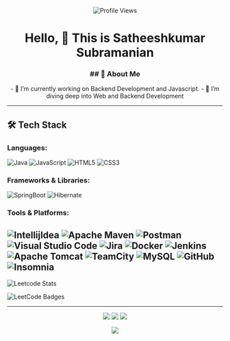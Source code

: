 <p align="center">
  <img src="https://komarev.com/ghpvc/?username=jsatheesh568&label=PROFILE+VIEWS&color=0e75b6&style=flat" alt="Profile Views">
</p>

<h1 align="center"> Hello, 👋 This is Satheeshkumar Subramanian </h1>


<h3 align="center"> ## 🚀 About Me </h3>
<p align="center">
- 🔭 I’m currently working on Backend Development and Javascript.
- 🌱 I’m diving deep into Web and Backend Development</p>


---
## 🛠️ Tech Stack

### Languages:
![Java](https://img.shields.io/badge/Java-ED8B00?style=for-the-badge&logo=openjdk&logoColor=white)
![JavaScript](https://img.shields.io/badge/JavaScript-F7DF1E?style=flat-square&logo=javascript&logoColor=black)
![HTML5](https://img.shields.io/badge/HTML5-E34F26?style=flat-square&logo=html5&logoColor=white)
![CSS3](https://img.shields.io/badge/CSS3-1572B6?style=flat-square&logo=css3&logoColor=white)

### Frameworks & Libraries:
![SpringBoot](https://img.shields.io/badge/SpringBoot-6DB33F?style=flat-square&logo=Spring&logoColor=white)
![Hibernate](https://img.shields.io/badge/Hibernate-59666C?style=for-the-badge&logo=Hibernate&logoColor=white)


### Tools & Platforms:
![IntellijIdea](https://img.shields.io/badge/Intellij%20Idea-000?logo=intellij-idea&style=for-the-badge)
![Apache Maven](https://img.shields.io/badge/Apache%20Maven-C71A36?style=for-the-badge&logo=Apache%20Maven&logoColor=white)
![Postman](https://img.shields.io/badge/Postman-FF6C37?style=for-the-badge&logo=postman&logoColor=white)
![Visual Studio Code](https://img.shields.io/badge/Visual%20Studio%20Code-0078d7.svg?style=for-the-badge&logo=visual-studio-code&logoColor=white)
![Jira](https://img.shields.io/badge/jira-%230A0FFF.svg?style=for-the-badge&logo=jira&logoColor=white)
![Docker](https://img.shields.io/badge/docker-%230db7ed.svg?style=for-the-badge&logo=docker&logoColor=white)
![Jenkins](https://img.shields.io/badge/jenkins-%232C5263.svg?style=for-the-badge&logo=jenkins&logoColor=white)
![Apache Tomcat](https://img.shields.io/badge/apache%20tomcat-%23F8DC75.svg?style=for-the-badge&logo=apache-tomcat&logoColor=black)
![TeamCity](https://img.shields.io/badge/teamcity-000000.svg?style=for-the-badge&logo=teamcity&logoColor=white)
![MySQL](https://img.shields.io/badge/mysql-%2300f.svg?style=for-the-badge&logo=mysql&logoColor=white)
![GitHub](https://img.shields.io/badge/github-%23121011.svg?style=for-the-badge&logo=github&logoColor=white)
![Insomnia](https://img.shields.io/badge/Insomnia-black?style=for-the-badge&logo=insomnia&logoColor=5849BE)
-------
![Leetcode Stats](https://leetcard.jacoblin.cool/satheeshkumar18)

<img src="https://leetcode-badge-showcase.vercel.app/api?username=satheeshkumar18" alt="LeetCode Badges"/>


---

<p align="center">
  <img src="https://github-readme-stats.vercel.app/api?username=jsatheesh568&theme=dark&hide_border=false&include_all_commits=true&count_private=true">
  <img src="https://github-readme-streak-stats.herokuapp.com/?user=jsatheesh568&theme=dark&hide_border=false">
  <img src="https://github-readme-stats.vercel.app/api/top-langs/?username=jsatheesh568&theme=dark&hide_border=false&include_all_commits=true&count_private=true&layout=compact">
</p>

<p align="center">
  <img src="https://github-profile-trophy.vercel.app/?username=jsatheesh568&theme=radical&no-frame=false&no-bg=false&margin-w=4">
</p>
